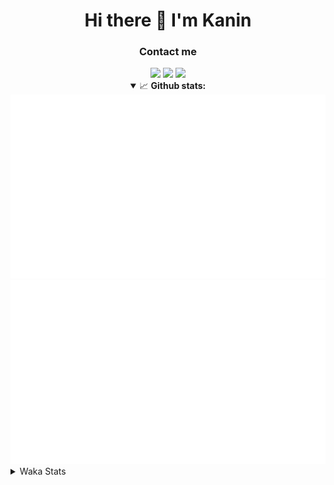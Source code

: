 <div align="center">
 <h1>Hi there 👋 I'm Kanin</h1>
 <h3>Contact me</h3>
 <a href="mailto:im@kanin.dev"><img src="https://img.shields.io/badge/gmail-%23D14836.svg?&style=for-the-badge&logo=gmail&logoColor=white"/></a>
 <a href="https://twitter.com/KaninDev"><img src="https://img.shields.io/badge/twitter-%231DA1F2.svg?&style=for-the-badge&logo=twitter&logoColor=white"/></a>
 <a href="https://www.linkedin.com/in/KaninDev"><img src="https://img.shields.io/badge/linkedin-%230077B5.svg?&style=for-the-badge&logo=linkedin&logoColor=white"/></a>
<details open>
  <summary>📈 <b>Github stats:</b></summary>
  <img src="https://github.com/Kanin/Kanin/blob/master/scripts/GitHubStats/generated/overview.svg"/>
  <img src="https://github.com/Kanin/Kanin/blob/master/scripts/GitHubStats/generated/languages.svg"/>
</details>
</div>

<details>
 <summary>Waka Stats</summary>

<!--START_SECTION:waka-->
![Code Time](http://img.shields.io/badge/Code%20Time-1%2C820%20hrs%2054%20mins-blue)

![Profile Views](http://img.shields.io/badge/Profile%20Views-1-blue)

![Lines of code](https://img.shields.io/badge/From%20Hello%20World%20I%27ve%20Written-21%20Thousand%20lines%20of%20code-blue)

**🐱 My GitHub Data** 

> 🏆 54 Contributions in the Year 2022
 > 
> 📦 83.2 kB Used in GitHub's Storage 
 > 
> 🚫 Not Opted to Hire
 > 
> 📜 13 Public Repositories 
 > 
> 🔑 9 Private Repositories  
 > 
**I'm an Early 🐤** 

```text
🌞 Morning    110 commits    ████░░░░░░░░░░░░░░░░░░░░░   17.3% 
🌆 Daytime    233 commits    █████████░░░░░░░░░░░░░░░░   36.64% 
🌃 Evening    149 commits    █████░░░░░░░░░░░░░░░░░░░░   23.43% 
🌙 Night      144 commits    █████░░░░░░░░░░░░░░░░░░░░   22.64%

```
📅 **I'm Most Productive on Monday** 

```text
Monday       119 commits    ████░░░░░░░░░░░░░░░░░░░░░   18.71% 
Tuesday      97 commits     ███░░░░░░░░░░░░░░░░░░░░░░   15.25% 
Wednesday    83 commits     ███░░░░░░░░░░░░░░░░░░░░░░   13.05% 
Thursday     75 commits     ███░░░░░░░░░░░░░░░░░░░░░░   11.79% 
Friday       91 commits     ███░░░░░░░░░░░░░░░░░░░░░░   14.31% 
Saturday     67 commits     ██░░░░░░░░░░░░░░░░░░░░░░░   10.53% 
Sunday       104 commits    ████░░░░░░░░░░░░░░░░░░░░░   16.35%

```


📊 **This Week I Spent My Time On** 

```text
⌚︎ Time Zone: America/New_York

💬 Programming Languages: 
Python                   7 hrs 34 mins       ████████████████████████░   97.05% 
requirements.txt         8 mins              ░░░░░░░░░░░░░░░░░░░░░░░░░   1.74% 
Text                     2 mins              ░░░░░░░░░░░░░░░░░░░░░░░░░   0.51% 
PythonStub               1 min               ░░░░░░░░░░░░░░░░░░░░░░░░░   0.35% 
XML                      1 min               ░░░░░░░░░░░░░░░░░░░░░░░░░   0.28%

🔥 Editors: 
PyCharm                  7 hrs 48 mins       █████████████████████████   100.0%

🐱‍💻 Projects: 
Adore                    4 hrs 7 mins        █████████████░░░░░░░░░░░░   52.91% 
TomsBotPyCord            3 hrs 40 mins       ███████████░░░░░░░░░░░░░░   47.08% 
py-cord                  0 secs              ░░░░░░░░░░░░░░░░░░░░░░░░░   0.01%

💻 Operating System: 
Linux                    7 hrs 48 mins       █████████████████████████   100.0%

```

**I Mostly Code in Python** 

```text
Python                   23 repos            ███████████████████░░░░░░   76.67% 
JavaScript               3 repos             ██░░░░░░░░░░░░░░░░░░░░░░░   10.0% 
Java                     2 repos             █░░░░░░░░░░░░░░░░░░░░░░░░   6.67% 
Kotlin                   1 repo              ░░░░░░░░░░░░░░░░░░░░░░░░░   3.33% 
HTML                     1 repo              ░░░░░░░░░░░░░░░░░░░░░░░░░   3.33%

```


**Timeline**

![Chart not found](https://raw.githubusercontent.com/Kanin/Kanin/master/charts/bar_graph.png) 


 Last Updated on 28/01/2022 09:40:46 UTC
<!--END_SECTION:waka-->
</details>
